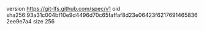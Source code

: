 version https://git-lfs.github.com/spec/v1
oid sha256:93a31c004bf10e9d4496d70c65faffaf8d23e06423f62176914658362ee9e7a4
size 256
